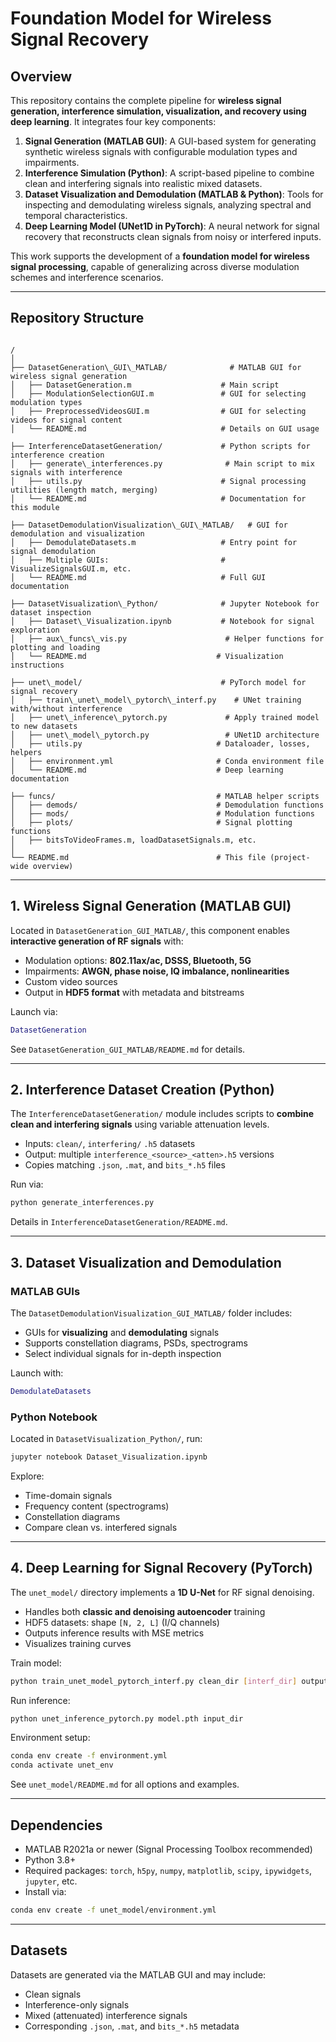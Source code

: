 # **Foundation Model for Wireless Signal Recovery**

## **Overview**
This repository contains the complete pipeline for **wireless signal generation, interference simulation, visualization, and recovery using deep learning**. It integrates four key components:

1. **Signal Generation (MATLAB GUI)**: A GUI-based system for generating synthetic wireless signals with configurable modulation types and impairments.
2. **Interference Simulation (Python)**: A script-based pipeline to combine clean and interfering signals into realistic mixed datasets.
3. **Dataset Visualization and Demodulation (MATLAB & Python)**: Tools for inspecting and demodulating wireless signals, analyzing spectral and temporal characteristics.
4. **Deep Learning Model (UNet1D in PyTorch)**: A neural network for signal recovery that reconstructs clean signals from noisy or interfered inputs.

This work supports the development of a **foundation model for wireless signal processing**, capable of generalizing across diverse modulation schemes and interference scenarios.

---

## **Repository Structure**
```

/
│
├── DatasetGeneration\_GUI\_MATLAB/              # MATLAB GUI for wireless signal generation
│   ├── DatasetGeneration.m                    # Main script
│   ├── ModulationSelectionGUI.m               # GUI for selecting modulation types
│   ├── PreprocessedVideosGUI.m                # GUI for selecting videos for signal content
│   └── README.md                              # Details on GUI usage

├── InterferenceDatasetGeneration/             # Python scripts for interference creation
│   ├── generate\_interferences.py              # Main script to mix signals with interference
│   ├── utils.py                               # Signal processing utilities (length match, merging)
│   └── README.md                              # Documentation for this module

├── DatasetDemodulationVisualization\_GUI\_MATLAB/   # GUI for demodulation and visualization
│   ├── DemodulateDatasets.m                   # Entry point for signal demodulation
│   ├── Multiple GUIs:                         # VisualizeSignalsGUI.m, etc.
│   └── README.md                              # Full GUI documentation

├── DatasetVisualization\_Python/              # Jupyter Notebook for dataset inspection
│   ├── Dataset\_Visualization.ipynb           # Notebook for signal exploration
│   ├── aux\_funcs\_vis.py                      # Helper functions for plotting and loading
│   └── README.md                             # Visualization instructions

├── unet\_model/                               # PyTorch model for signal recovery
│   ├── train\_unet\_model\_pytorch\_interf.py    # UNet training with/without interference
│   ├── unet\_inference\_pytorch.py             # Apply trained model to new datasets
│   ├── unet\_model\_pytorch.py                 # UNet1D architecture
│   ├── utils.py                              # Dataloader, losses, helpers
│   ├── environment.yml                       # Conda environment file
│   └── README.md                             # Deep learning documentation

├── funcs/                                    # MATLAB helper scripts
│   ├── demods/                               # Demodulation functions
│   ├── mods/                                 # Modulation functions
│   ├── plots/                                # Signal plotting functions
│   ├── bitsToVideoFrames.m, loadDatasetSignals.m, etc.
│
└── README.md                                 # This file (project-wide overview)

```

---

## **1. Wireless Signal Generation (MATLAB GUI)**
Located in `DatasetGeneration_GUI_MATLAB/`, this component enables **interactive generation of RF signals** with:
- Modulation options: **802.11ax/ac, DSSS, Bluetooth, 5G**
- Impairments: **AWGN, phase noise, IQ imbalance, nonlinearities**
- Custom video sources
- Output in **HDF5 format** with metadata and bitstreams

Launch via:
```matlab
DatasetGeneration
```

See `DatasetGeneration_GUI_MATLAB/README.md` for details.

---

## **2. Interference Dataset Creation (Python)**

The `InterferenceDatasetGeneration/` module includes scripts to **combine clean and interfering signals** using variable attenuation levels.

* Inputs: `clean/`, `interfering/` `.h5` datasets
* Output: multiple `interference_<source>_<atten>.h5` versions
* Copies matching `.json`, `.mat`, and `bits_*.h5` files

Run via:

```bash
python generate_interferences.py
```

Details in `InterferenceDatasetGeneration/README.md`.

---

## **3. Dataset Visualization and Demodulation**

### **MATLAB GUIs**

The `DatasetDemodulationVisualization_GUI_MATLAB/` folder includes:

* GUIs for **visualizing** and **demodulating** signals
* Supports constellation diagrams, PSDs, spectrograms
* Select individual signals for in-depth inspection

Launch with:

```matlab
DemodulateDatasets
```

### **Python Notebook**

Located in `DatasetVisualization_Python/`, run:

```bash
jupyter notebook Dataset_Visualization.ipynb
```

Explore:

* Time-domain signals
* Frequency content (spectrograms)
* Constellation diagrams
* Compare clean vs. interfered signals

---

## **4. Deep Learning for Signal Recovery (PyTorch)**

The `unet_model/` directory implements a **1D U-Net** for RF signal denoising.

* Handles both **classic and denoising autoencoder** training
* HDF5 datasets: shape `[N, 2, L]` (I/Q channels)
* Outputs inference results with MSE metrics
* Visualizes training curves

Train model:

```bash
python train_unet_model_pytorch_interf.py clean_dir [interf_dir] output_dir
```

Run inference:

```bash
python unet_inference_pytorch.py model.pth input_dir
```

Environment setup:

```bash
conda env create -f environment.yml
conda activate unet_env
```

See `unet_model/README.md` for all options and examples.

---

## **Dependencies**

* MATLAB R2021a or newer (Signal Processing Toolbox recommended)
* Python 3.8+
* Required packages: `torch`, `h5py`, `numpy`, `matplotlib`, `scipy`, `ipywidgets`, `jupyter`, etc.
* Install via:

```bash
conda env create -f unet_model/environment.yml
```

---

## **Datasets**

Datasets are generated via the MATLAB GUI and may include:

* Clean signals
* Interference-only signals
* Mixed (attenuated) interference signals
* Corresponding `.json`, `.mat`, and `bits_*.h5` metadata


